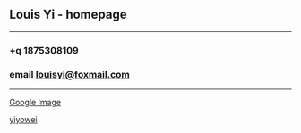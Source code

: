 ## Louis Yi - homepage

---

### +q 1875308109

### email louisyi@foxmail.com

---

[Google Image](https://go.weihanli.xyz/)

[yiyowei](http://www.louisyi.top:443/)
